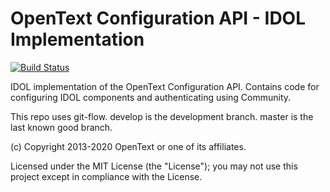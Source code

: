 # OpenText Configuration API - IDOL Implementation

[![Build Status](https://travis-ci.org/microfocus-idol/java-configuration-idol.svg?branch=master)](https://travis-ci.org/microfocus-idol/java-configuration-idol)

IDOL implementation of the OpenText Configuration API. Contains code for configuring IDOL components and authenticating using Community.

This repo uses git-flow. develop is the development branch. master is the last known good branch.

(c) Copyright 2013-2020 OpenText or one of its affiliates.

Licensed under the MIT License (the "License"); you may not use this project except in compliance with the License.
